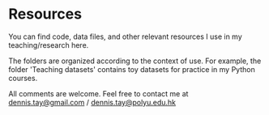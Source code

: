 # Resources
You can find code, data files, and other relevant resources I use in my teaching/research here.

The folders are organized according to the context of use. For example, the folder 
'Teaching datasets' contains toy datasets for practice in my Python courses.

All comments are welcome. Feel free to contact me at dennis.tay@gmail.com / dennis.tay@polyu.edu.hk
